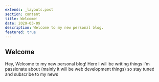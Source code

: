 ```yaml
---
extends: _layouts.post
section: content
title: Welcome!
date: 2020-03-09
description: Welcome to my new personal blog.
featured: true
---
```


## Welcome 
Hey,
Welcome to my new personal blog!
Here I will be writing things I'm passionate about (mainly it will be web development things) so stay tuned and subscribe to my news
<!--stackedit_data:
eyJoaXN0b3J5IjpbLTg3MjIyNzExMiwxNDUxNzcyNjk1XX0=
-->
